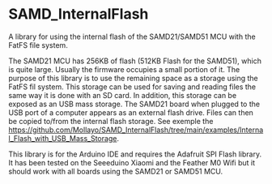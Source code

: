 # SAMD_InternalFlash
A library for using the internal flash of the SAMD21/SAMD51 MCU with the FatFS file system.

The SAMD21 MCU has 256KB of flash (512KB Flash for the SAMD51), which is quite large. Usually the firmware occupies a small portion of it. The purpose of this library is to use the remaining space as a storage using the FatFS fil system. This storage can be used for saving and reading files the same way it is done with an SD card. In addition, this storage can be exposed as an USB mass storage. The SAMD21 board when plugged to the USB port of a computer appears as an external flash drive. Files can then be copied to/from the internal flash storage. See exemple the https://github.com/Mollayo/SAMD_InternalFlash/tree/main/examples/Internal_Flash_with_USB_Mass_Storage.

This library is for the Arduino IDE and requires the Adafruit SPI Flash library. It has been tested on the Seeeduino Xiaomi and the Feather M0 Wifi but it should work with all boards using the SAMD21 or SAMD51 MCU. 


